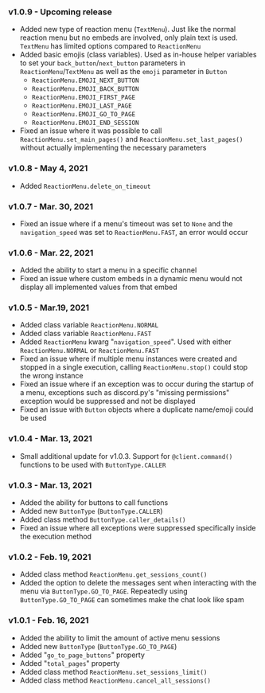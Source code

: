 ### v1.0.9 - Upcoming release
* Added new type of reaction menu (`TextMenu`). Just like the normal reaction menu but no embeds are involved, only plain text is used. `TextMenu` has limited options compared to `ReactionMenu`
* Added basic emojis (class variables). Used as in-house helper variables to set your `back_button`/`next_button` parameters in `ReactionMenu`/`TextMenu` as well as the `emoji` parameter in `Button` 
  * `ReactionMenu.EMOJI_NEXT_BUTTON`
  * `ReactionMenu.EMOJI_BACK_BUTTON`
  * `ReactionMenu.EMOJI_FIRST_PAGE`
  * `ReactionMenu.EMOJI_LAST_PAGE`
  * `ReactionMenu.EMOJI_GO_TO_PAGE`
  * `ReactionMenu.EMOJI_END_SESSION`
* Fixed an issue where it was possible to call `ReactionMenu.set_main_pages()` and `ReactionMenu.set_last_pages()` without actually implementing the necessary parameters

### v1.0.8 - May 4, 2021
* Added `ReactionMenu.delete_on_timeout`

### v1.0.7 - Mar. 30, 2021
* Fixed an issue where if a menu's timeout was set to `None` and the `navigation_speed` was set to `ReactionMenu.FAST`, an error would occur

### v1.0.6 - Mar. 22, 2021
* Added the ability to start a menu in a specific channel
* Fixed an issue where custom embeds in a dynamic menu would not display all implemented values from that embed 

### v1.0.5 - Mar.19, 2021
* Added class variable `ReactionMenu.NORMAL`
* Added class variable `ReactionMenu.FAST`
* Added `ReactionMenu` kwarg "`navigation_speed`". Used with either `ReactionMenu.NORMAL` or `ReactionMenu.FAST`
* Fixed an issue where if multiple menu instances were created and stopped in a single execution, calling `ReactionMenu.stop()` could stop the wrong instance
* Fixed an issue where if an exception was to occur during the startup of a menu, exceptions such as discord.py's "missing permissions" exception would be suppressed and not be displayed 
* Fixed an issue with `Button` objects where a duplicate name/emoji could be used

### v1.0.4 - Mar. 13, 2021
* Small additional update for v1.0.3. Support for `@client.command()` functions to be used with `ButtonType.CALLER`

### v1.0.3 - Mar. 13, 2021
* Added the ability for buttons to call functions
* Added new `ButtonType` (`ButtonType.CALLER`)
* Added class method `ButtonType.caller_details()`
* Fixed an issue where all exceptions were suppressed specifically inside the execution method

### v1.0.2 - Feb. 19, 2021
* Added class method `ReactionMenu.get_sessions_count()`
* Added the option to delete the messages sent when interacting with the menu via `ButtonType.GO_TO_PAGE`. Repeatedly using `ButtonType.GO_TO_PAGE` can sometimes make the chat look like spam

### v1.0.1 - Feb. 16, 2021
* Added the ability to limit the amount of active menu sessions
* Added new `ButtonType` (`ButtonType.GO_TO_PAGE`)
* Added "`go_to_page_buttons`" property
* Added "`total_pages`" property
* Added class method `ReactionMenu.set_sessions_limit()`
* Added class method `ReactionMenu.cancel_all_sessions()`
